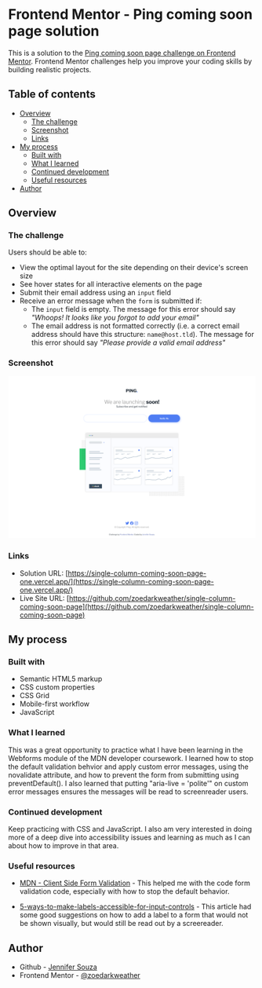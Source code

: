 # Frontend Mentor - Ping coming soon page solution

This is a solution to the [Ping coming soon page challenge on Frontend Mentor](https://www.frontendmentor.io/challenges/ping-single-column-coming-soon-page-5cadd051fec04111f7b848da). Frontend Mentor challenges help you improve your coding skills by building realistic projects. 

## Table of contents

- [Overview](#overview)
  - [The challenge](#the-challenge)
  - [Screenshot](#screenshot)
  - [Links](#links)
- [My process](#my-process)
  - [Built with](#built-with)
  - [What I learned](#what-i-learned)
  - [Continued development](#continued-development)
  - [Useful resources](#useful-resources)
- [Author](#author)


## Overview

### The challenge

Users should be able to:

- View the optimal layout for the site depending on their device's screen size
- See hover states for all interactive elements on the page
- Submit their email address using an `input` field
- Receive an error message when the `form` is submitted if:
	- The `input` field is empty. The message for this error should say *"Whoops! It looks like you forgot to add your email"*
	- The email address is not formatted correctly (i.e. a correct email address should have this structure: `name@host.tld`). The message for this error should say *"Please provide a valid email address"*

### Screenshot

![](./screenshot.png)


### Links

- Solution URL: [https://single-column-coming-soon-page-one.vercel.app/](https://single-column-coming-soon-page-one.vercel.app/)
- Live Site URL: [https://github.com/zoedarkweather/single-column-coming-soon-page](https://github.com/zoedarkweather/single-column-coming-soon-page)

## My process

### Built with

- Semantic HTML5 markup
- CSS custom properties
- CSS Grid
- Mobile-first workflow
- JavaScript

### What I learned
This was a great opportunity to practice what I have been learning in the Webforms module of the MDN developer coursework. I learned how to stop the default validation behvior and apply custom error messages, using the novalidate attribute, and how to prevent the form from submitting using preventDefault(). I also learned that putting "aria-live = 'polite'" on custom error messages ensures the messages will be read to screenreader users.


### Continued development
Keep practicing with CSS and JavaScript. I also am very interested in doing more of a deep dive into accessibility issues and learning as much as I can about how to improve in that area.


### Useful resources

- [MDN - Client Side Form Validation](https://developer.mozilla.org/en-US/docs/Learn/Forms/Form_validation) - This helped me with the code form validation code, especially with how to stop the default behavior.

- [5-ways-to-make-labels-accessible-for-input-controls](https://medium.com/codex/5-ways-to-make-labels-accessible-for-input-controls-and-3-ways-not-to-55ecb2a2e80a) - This article had some good suggestions on how to add a label to a form that would not be shown visually, but would still be read out by a screereader.

## Author

- Github - [Jennifer Souza](https://github.com/zoedarkweather)
- Frontend Mentor - [@zoedarkweather](https://www.frontendmentor.io/profile/zoedarkweather)

